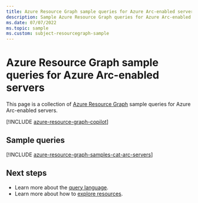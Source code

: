 ```yaml
---
title: Azure Resource Graph sample queries for Azure Arc-enabled servers
description: Sample Azure Resource Graph queries for Azure Arc-enabled servers showing use of resource types and tables to access Azure Arc-enabled servers related resources and properties.
ms.date: 07/07/2022
ms.topic: sample
ms.custom: subject-resourcegraph-sample
---
```


# Azure Resource Graph sample queries for Azure Arc-enabled servers

This page is a collection of [Azure Resource Graph](/azure/governance/resource-graph/overview) sample queries for Azure Arc-enabled servers.

[!INCLUDE [azure-resource-graph-copilot](~/reusable-content/ce-skilling/azure/includes/subfolder/azure-resource-graph-copilot.md)]

## Sample queries

[!INCLUDE [azure-resource-graph-samples-cat-arc-servers](../includes/azure-arc-enabled-servers.md)]

## Next steps

- Learn more about the [query language](/azure/governance/resource-graph/concepts/query-language).
- Learn more about how to [explore resources](/azure/governance/resource-graph/concepts/explore-resources).
